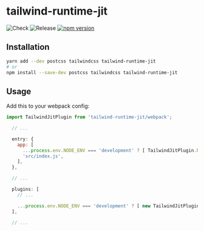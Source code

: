 # tailwind-runtime-jit

![Check](https://github.com/Tarik02/tailwind-runtime-jit/actions/workflows/check.yml/badge.svg)
![Release](https://github.com/Tarik02/tailwind-runtime-jit/actions/workflows/release.yml/badge.svg)
[![npm version](https://badge.fury.io/js/tailwind-runtime-jit.svg)](https://badge.fury.io/js/tailwind-runtime-jit)

## Installation

```bash
yarn add --dev postcss tailwindcss tailwind-runtime-jit
# or
npm install --save-dev postcss tailwindcss tailwind-runtime-jit
```

## Usage

Add this to your webpack config:
```js
import TailwindJitPlugin from 'tailwind-runtime-jit/webpack';

  // ...

  entry: {
    app: [
      ...process.env.NODE_ENV === 'development' ? [ TailwindJitPlugin.browserScript ] : [], // +
      'src/index.js',
    ],
  },

  // ...

  plugins: [
    // ...

    ...process.env.NODE_ENV === 'development' ? [ new TailwindJitPlugin ] : [], // +
  ],

  // ...
```
